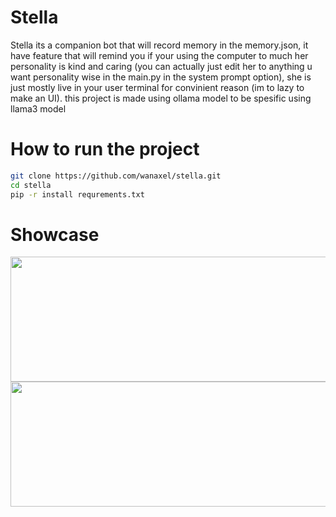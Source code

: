 # Stella 
Stella its a companion bot that will record memory in the memory.json, it have feature that will remind you if your using the computer to much her personality is kind and caring (you can actually just edit her to anything u want personality wise in the main.py in the system prompt option), she is just mostly live in your user terminal for convinient reason (im to lazy to make an UI). this project is made using ollama model to be spesific using llama3 model 


# How to run the project
```bash
git clone https://github.com/wanaxel/stella.git
cd stella 
pip -r install requrements.txt
```
# Showcase 
<div align="center">
<img src="https://github.com/user-attachments/assets/319dd4e0-77bb-46a0-af3a-ceeb97619355" width="750" height="200"/> <br>
<img src="https://github.com/user-attachments/assets/beea425a-f8a9-4a50-b981-959855c56772" width="750" height="200"/> <br>
</div>


